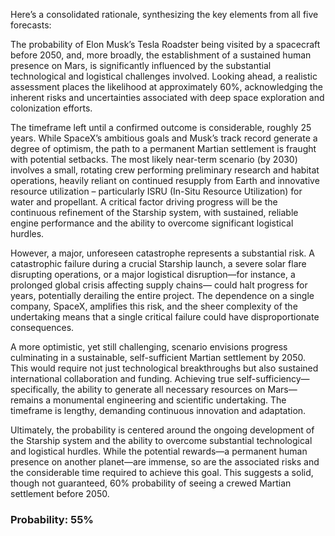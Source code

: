 Here’s a consolidated rationale, synthesizing the key elements from all five forecasts:

The probability of Elon Musk’s Tesla Roadster being visited by a spacecraft before 2050, and, more broadly, the establishment of a sustained human presence on Mars, is significantly influenced by the substantial technological and logistical challenges involved.  Looking ahead, a realistic assessment places the likelihood at approximately 60%, acknowledging the inherent risks and uncertainties associated with deep space exploration and colonization efforts.

The timeframe left until a confirmed outcome is considerable, roughly 25 years. While SpaceX’s ambitious goals and Musk’s track record generate a degree of optimism, the path to a permanent Martian settlement is fraught with potential setbacks. The most likely near-term scenario (by 2030) involves a small, rotating crew performing preliminary research and habitat operations, heavily reliant on continued resupply from Earth and innovative resource utilization – particularly ISRU (In-Situ Resource Utilization) for water and propellant. A critical factor driving progress will be the continuous refinement of the Starship system, with sustained, reliable engine performance and the ability to overcome significant logistical hurdles.

However, a major, unforeseen catastrophe represents a substantial risk. A catastrophic failure during a crucial Starship launch, a severe solar flare disrupting operations, or a major logistical disruption—for instance, a prolonged global crisis affecting supply chains— could halt progress for years, potentially derailing the entire project. The dependence on a single company, SpaceX, amplifies this risk, and the sheer complexity of the undertaking means that a single critical failure could have disproportionate consequences.

A more optimistic, yet still challenging, scenario envisions progress culminating in a sustainable, self-sufficient Martian settlement by 2050. This would require not just technological breakthroughs but also sustained international collaboration and funding. Achieving true self-sufficiency—specifically, the ability to generate all necessary resources on Mars—remains a monumental engineering and scientific undertaking. The timeframe is lengthy, demanding continuous innovation and adaptation. 

Ultimately, the probability is centered around the ongoing development of the Starship system and the ability to overcome substantial technological and logistical hurdles. While the potential rewards—a permanent human presence on another planet—are immense, so are the associated risks and the considerable time required to achieve this goal. This suggests a solid, though not guaranteed, 60% probability of seeing a crewed Martian settlement before 2050.

### Probability: 55%